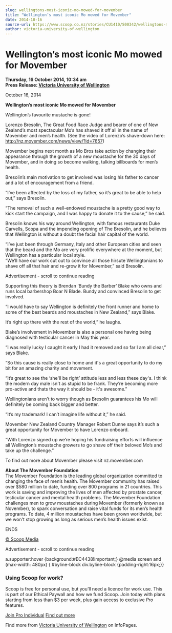 ```yaml
---
slug: wellingtons-most-iconic-mo-mowed-for-movember
title: "Wellington’s most iconic Mo mowed for Movember"
date: 2014-10-16
source-url: https://www.scoop.co.nz/stories/CU1410/S00342/wellingtons-most-iconic-mo-mowed-for-movember.htm
author: victoria-university-of-wellington
---
```

Wellington’s most iconic Mo mowed for Movember
==============================================

**Thursday, 16 October 2014, 10:34 am**  
**Press Release: [Victoria University of Wellington](https://info.scoop.co.nz/Victoria_University_of_Wellington)**

October 16, 2014

**Wellington’s most iconic Mo mowed for Movember**

Wellington’s favourite mustache is gone!

Lorenzo Bresolin, The Great Food Race Judge and bearer of one of New Zealand’s most spectacular Mo’s has shaved it off all in the name of Movember and men’s health. (See the video of Lorenzo’s shave-down here: http://nz.movember.com/news/view/?id=7657)

Movember begins next month as Mo Bros take action by changing their appearance through the growth of a new moustache for the 30 days of Movember, and in doing so become walking, talking billboards for men’s health.

Bresolin’s main motivation to get involved was losing his father to cancer and a lot of encouragement from a friend.

“I’ve been affected by the loss of my father, so it’s great to be able to help out,” says Bresolin.

“The removal of such a well-endowed moustache is a pretty good way to kick start the campaign, and I was happy to donate it to the cause,” he said.

Bresolin knows his way around Wellington, with famous restaurants Duke Carvells, Scopa and the impending opening of The Bresolin, and he believes that Wellington is without a doubt the facial hair capital of the world.

“I’ve just been through Germany, Italy and other European cities and seen that the beard and the Mo are very prolific everywhere at the moment, but Wellington has a particular local style.  
“We’ll have our work cut out to convince all those hirsute Wellingtonians to shave off all that hair and re-grow it for Movember,” said Bresolin.

Advertisement - scroll to continue reading





Supporting this theory is Brendan ‘Bundy the Barber’ Blake who owns and runs local barbershop Boar N Blade. Bundy and convinced Bresolin to get involved.

“I would have to say Wellington is definitely the front runner and home to some of the best beards and moustaches in New Zealand,” says Blake.

It’s right up there with the rest of the world,” he laughs.

Blake’s involvement in Movember is also a personal one having being diagnosed with testicular cancer in May this year.

“I was really lucky I caught it early I had it removed and so far I am all clear,” says Blake.

“So this cause is really close to home and it's a great opportunity to do my bit for an amazing charity and movement.

“It’s great to see the ‘she'll be right’ attitude less and less these day's. I think the modern day male isn't as stupid to be frank. They’re becoming more pro-active and thats the way it should be - it's awesome.”

Wellingtonians aren’t to worry though as Bresolin guarantees his Mo will definitely be coming back bigger and better.

“It’s my trademark! I can’t imagine life without it,” he said.

Movember New Zealand Country Manager Robert Dunne says it’s such a great opportunity for Movember to have Lorenzo onboard.

“With Lorenzo signed up we’re hoping his fundraising efforts will influence all Wellington’s moustache growers to go shave off their beloved Mo’s and take up the challenge.”

To find out more about Movember please visit nz.movember.com

**About The Movember Foundation**  
The Movember Foundation is the leading global organization committed to changing the face of men’s health. The Movember community has raised over $580 million to date, funding over 800 programs in 21 countries. This work is saving and improving the lives of men affected by prostate cancer, testicular cancer and mental health problems. The Movember Foundation challenges men to grow moustaches during Movember (formerly known as November), to spark conversation and raise vital funds for its men’s health programs. To date, 4 million moustaches have been grown worldwide, but we won't stop growing as long as serious men’s health issues exist.

ENDS

[© Scoop Media](http://www.scoop.co.nz/about/terms.html)  

Advertisement - scroll to continue reading



a.supporter:hover {background:#EC4438!important;} @media screen and (max-width: 480px) { #byline-block div.byline-block {padding-right:16px;}}

### Using Scoop for work?

Scoop is free for personal use, but you’ll need a licence for work use. This is part of our Ethical Paywall and how we fund Scoop. Join today with plans starting from less than $3 per week, plus gain access to exclusive _Pro_ features.  
  
[Join Pro Individual](https://pro.scoop.co.nz/Individual/?from=ProIn24) [Find out more](https://pro.scoop.co.nz/using-scoop-for-work/?from=ProIn24)

Find more from [Victoria University of Wellington](https://info.scoop.co.nz/Victoria_University_of_Wellington) on InfoPages.